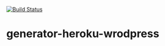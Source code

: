[![Build Status](https://travis-ci.org/shgtkshruch/generator-heroku-wrodpress.svg?branch=master)](https://travis-ci.org/shgtkshruch/generator-heroku-wrodpress)

# generator-heroku-wrodpress
